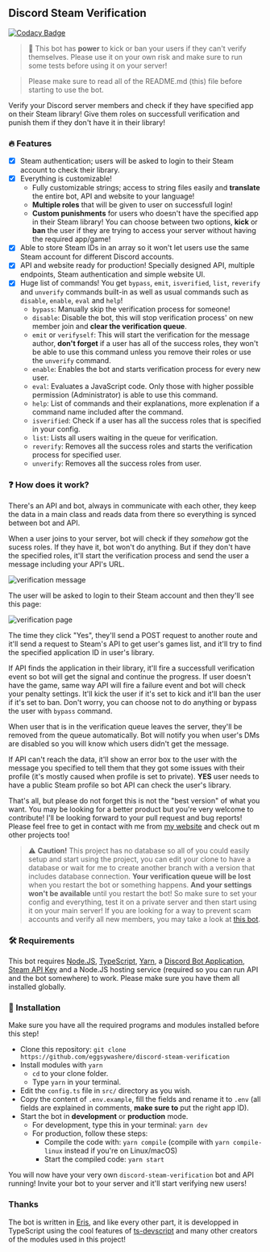 ## Discord Steam Verification

[![Codacy Badge](https://api.codacy.com/project/badge/Grade/5fd1a62052574039ad3c7969ac76ef8c)](https://app.codacy.com/manual/eggsywashere/discord-steam-verification?utm_source=github.com&utm_medium=referral&utm_content=eggsywashere/discord-steam-verification&utm_campaign=Badge_Grade_Dashboard)

> 🚧 This bot has **power** to kick or ban your users if they can't verify themselves. Please use it on your own risk and make sure to run some tests before using it on your server!

> Please make sure to read all of the README.md (this) file before starting to use the bot.

Verify your Discord server members and check if they have specified app on their Steam library! Give them roles on successfull verification and punish them if they don't have it in their library!

### 🔥 Features

- [x] Steam authentication; users will be asked to login to their Steam account to check their library.
- [x] Everything is customizable!
  - Fully customizable strings; access to string files easily and **translate** the entire bot, API and website to your language!
  - **Multiple roles** that will be given to user on successfull login!
  - **Custom punishments** for users who doesn't have the specified app in their Steam library! You can choose between two options, **kick** or **ban** the user if they are trying to access your server without having the required app/game!
- [x] Able to store Steam IDs in an array so it won't let users use the same Steam account for different Discord accounts.
- [x] API and website ready for production! Specially designed API, multiple endpoints, Steam authentication and simple website UI.
- [x] Huge list of commands! You get `bypass`, `emit`, `isverified`, `list`, `reverify` and `unverify` commands built-in as well as usual commands such as `disable`, `enable`, `eval` and `help`!
  - `bypass`: Manually skip the verification process for someone!
  - `disable`: Disable the bot, this will stop verification process' on new member join and **clear the verification queue**.
  - `emit` or `verifyself`: This will start the verification for the message author, **don't forget** if a user has all of the success roles, they won't be able to use this command unless you remove their roles or use the `unverify` command.
  - `enable`: Enables the bot and starts verification process for every new user.
  - `eval`: Evaluates a JavaScript code. Only those with higher possible permission (Administrator) is able to use this command.
  - `help`: List of commands and their explanations, more explenation if a command name included after the command.
  - `isverified`: Check if a user has all the success roles that is specified in your config.
  - `list`: Lists all users waiting in the queue for verification.
  - `reverify`: Removes all the success roles and starts the verification process for specified user.
  - `unverify`: Removes all the success roles from user.

### ❓ How does it work?

There's an API and bot, always in communicate with each other, they keep the data in a main class and reads data from there so everything is synced between bot and API.

When a user joins to your server, bot will check if they _somehow_ got the sucess roles. If they have it, bot won't do anything. But if they don't have the specified roles, it'll start the verification process and send the user a message including your API's URL.

![verification message](/images/verification_message.png)

The user will be asked to login to their Steam account and then they'll see this page:

![verification page](/images/verification_page.png)

The time they click "Yes", they'll send a POST request to another route and it'll send a request to Steam's API to get user's games list, and it'll try to find the specified application ID in user's library.

If API finds the application in their library, it'll fire a successfull verification event so bot will get the signal and continue the progress. If user doesn't have the game, same way API will fire a failure event and bot will check your penalty settings. It'll kick the user if it's set to kick and it'll ban the user if it's set to ban. Don't worry, you can choose not to do anything or bypass the user with `bypass` command.

When user that is in the verification queue leaves the server, they'll be removed from the queue automatically. Bot will notify you when user's DMs are disabled so you will know which users didn't get the message.

If API can't reach the data, it'll show an error box to the user with the message you specified to tell them that they got some issues with their profile (it's mostly caused when profile is set to private). **YES** user needs to have a public Steam profile so bot API can check the user's library.

That's all, but please do not forget this is not the "best version" of what you want. You may be looking for a better product but you're very welcome to contribute! I'll be looking forward to your pull request and bug reports! Please feel free to get in contact with me from [my website](https://eggsy.codes) and check out m other projects too!

> ⚠ **Caution!** This project has no database so all of you could easily setup and start using the project, you can edit your clone to have a database or wait for me to create another branch with a version that includes database connection. **Your verification queue will be lost** when you restart the bot or something happens. **And your settings won't be available** until you restart the bot! So make sure to set your config and everything, test it on a private server and then start using it on your main server! If you are looking for a way to prevent scam accounts and verify all new members, you may take a look at [this bot](https://altdentifier.com/).

### 🛠 Requirements

This bot requires [Node.JS](https://nodejs.org/en/download/), [TypeScript](https://www.npmjs.com/package/typescript), [Yarn](https://www.npmjs.com/package/yarn), a [Discord Bot Application](https://discord.com/developers/applications/), [Steam API Key](https://steamcommunity.com/dev/registerkey) and a Node.JS hosting service (required so you can run API and the bot somewhere) to work. Please make sure you have them all installed globally.

### 📩 Installation

Make sure you have all the required programs and modules installed before this step!

- Clone this repository: `git clone https://github.com/eggsywashere/discord-steam-verification`
- Install modules with `yarn`
  - `cd` to your clone folder.
  - Type `yarn` in your terminal.
- Edit the `config.ts` file in `src/` directory as you wish.
- Copy the content of `.env.example`, fill the fields and rename it to `.env` (all fields are explained in comments, **make sure to** put the right app ID).
- Start the bot in **development** or **production** mode.
  - For development, type this in your terminal: `yarn dev`
  - For production, follow these steps:
    - Compile the code with: `yarn compile` (compile with `yarn compile-linux` instead if you're on Linux/macOS)
    - Start the compiled code: `yarn start`

You will now have your very own `discord-steam-verification` bot and API running! Invite your bot to your server and it'll start verifying new users!

### Thanks

The bot is written in [Eris](https://abal.moe/Eris), and like every other part, it is developped in TypeScript using the cool features of [ts-devscript](https://www.npmjs.com/package/ts-devscript) and many other creators of the modules used in this project!
